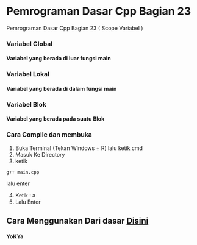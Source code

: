 # Pemrograman Dasar Cpp Bagian 23
 Pemrograman Dasar Cpp Bagian 23 ( Scope Variabel )


 ### Variabel Global
 #### Variabel yang berada di luar fungsi main
 ### Variabel Lokal
 #### Variabel yang berada di dalam fungsi main
 ### Variabel Blok
 #### Variabel yang berada pada suatu Blok

 ### Cara Compile dan membuka
1. Buka Terminal (Tekan Windows + R) lalu ketik cmd
2. Masuk Ke Directory
3. ketik
```
g++ main.cpp
```
lalu enter

4. Ketik : a
5. Lalu Enter

## Cara Menggunakan Dari dasar [Disini](https://github.com/YoKYa/Pemrograman-Dasar-Cpp-Bagian-1)


#### YoKYa


